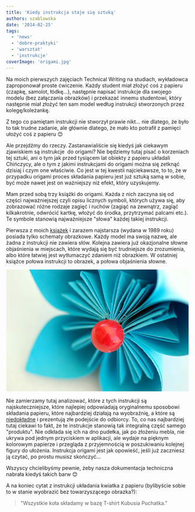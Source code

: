 ```yaml
---
title: 'Kiedy instrukcja staje się sztuką'
authors: szablowska
date: '2014-02-25'
tags:
  - 'news'
  - 'dobre-praktyki'
  - 'warsztat'
  - 'instrukcje'
coverImage: 'origami.jpg'
---
```


Na moich pierwszych zajęciach Technical Writing na studiach, wykładowca
zaproponował proste ćwiczenie. Każdy student miał złożyć coś z papieru (czapkę,
samolot, łódkę...), następnie napisać instrukcje dla swojego modelu (bez
załączania obrazków) i przekazać innemu studentowi, który następnie miał złożyć
ten sam model według instrukcji stworzonych przez kolegę/koleżankę.

<!--truncate-->

Z tego co pamiętam instrukcji nie stworzył prawie nikt... nie dlatego, że było
to tak trudne zadanie, ale głównie dlatego, że mało kto potrafił z pamięci
ułożyć coś z papieru 😊

Ale przejdźmy do rzeczy. Zastanawialiście się kiedyś jak ciekawym zjawiskiem są
instrukcje  do origami? Nie będziemy tutaj pisać o korzeniach tej sztuki, ani o
tym jak przed tysiącem lat obiekty z papieru układali Chińczycy, ale o tym z
jakimi instrukcjami do origami można się zetknąć dzisiaj i czym one właściwie.
Co jest w tej kwestii najciekawsze, to to, że w przypadku origami proces
składania papieru jest już sztuką samą w sobie, być może nawet jest on
ważniejszy niż efekt, który uzyskujemy.

Mam przed sobą trzy książki do origami. Każda z nich zaczyna się od części
najważniejszej czyli opisu licznych symboli, których używa się, aby zobrazować
różne rodzaje zagięć i ruchów (zagiąć na zewnątrz, zagiąć kilkakrotnie, odwrócić
kartkę, włożyć do środka, przytrzymać palcami etc.). Te symbole stanowią
najważniejsze "słowa" każdej takiej instrukcji.

Pierwsza z moich
[książek](http://www.origami.art.pl/masakatsu-yoshida-origami 'Origami') i
zarazem najstarsza (wydana w 1989 roku) posiada tylko schematy obrazkowe. Każdy
model ma swoją nazwę, ale żadna z instrukcji nie zawiera słów. Kolejna zawiera
już okazjonalne słowne objaśnienia w miejscach, które wydają się być trudniejsze
do zrozumienia, albo które łatwiej jest wytłumaczyć zdaniem niż obrazkiem. W
ostatniej książce połowa instrukcji to obrazek, a połowa objaśnienia słowne.

![origami_flower](images/origami_flower.jpg)

Nie zamierzamy tutaj analizować, które z tych instrukcji są najskuteczniejsze,
które najlepiej odpowiadają oryginalnemu sposobowi składania papieru, które
najbardziej działają na wyobraźnię, a które są
[niedokładne](https://origamiusa.org/thefold/article/all-thats-wrong-world-origami-publishing 'Origami')
i prezentują złe podejście do odbiorcy. To, co nas najbardziej tutaj ciekawi to
fakt, że te instrukcje stanowią tak integralną część samego "produktu". Nie
odkłada się ich na dno pudełka, jak po złożeniu mebla, nie ukrywa pod jednym
przyciskiem w aplikacji, ale wydaje na pięknym kolorowym papierze i przegląda z
przyjemnością w poszukiwaniu kolejnej figury do ułożenia. Instrukcja origami
jest jak opowieść, jeśli już zaczniesz ją czytać, po prostu musisz skończyć...

Wszyscy chcielibyśmy pewnie, żeby nasza dokumentacja techniczna nabrała kiedyś
takich barw 😊

A na koniec cytat z instrukcji układania kwiatka z papieru (bylibyście sobie to
w stanie wyobrazić bez towarzyszącego obrazka?):

> "Wszystkie koła składamy w bazę T-shirt Kubusia Puchatka."
